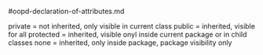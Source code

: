 #oopd-declaration-of-attributes.md

private		= not inherited, only visible in current class
public		= inherited, visible for all
protected	= inherited, visible onyl inside current package or in child classes
none		= inherited, only inside package, package visibility only
